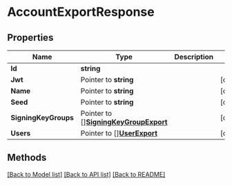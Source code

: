 # AccountExportResponse

## Properties

Name | Type | Description | Notes
------------ | ------------- | ------------- | -------------
**Id** | **string** |  | 
**Jwt** | Pointer to **string** |  | [optional] 
**Name** | Pointer to **string** |  | [optional] 
**Seed** | Pointer to **string** |  | [optional] 
**SigningKeyGroups** | Pointer to [][**SigningKeyGroupExport**](SigningKeyGroupExport.md) |  | [optional] 
**Users** | Pointer to [][**UserExport**](UserExport.md) |  | [optional] 

## Methods


[[Back to Model list]](../README.md#documentation-for-models) [[Back to API list]](../README.md#documentation-for-api-endpoints) [[Back to README]](../README.md)


